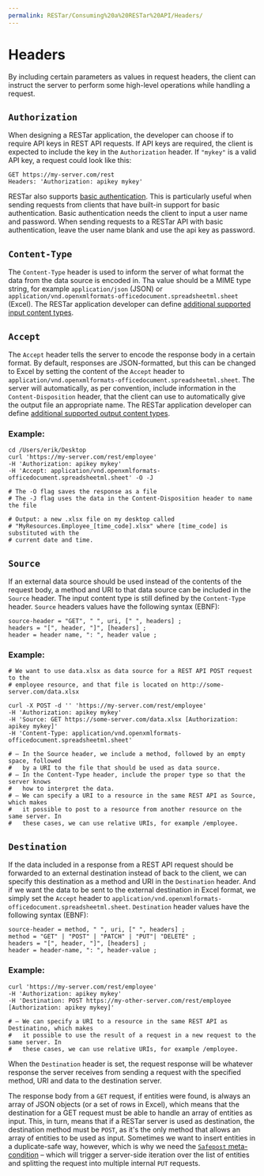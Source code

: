 ```yaml
---
permalink: RESTar/Consuming%20a%20RESTar%20API/Headers/
---
```


# Headers

By including certain parameters as values in request headers, the client can instruct the server to perform some high-level operations while handling a request.

## `Authorization`

When designing a RESTar application, the developer can choose if to require API keys in REST API requests. If API keys are required, the client is expected to include the key in the `Authorization` header. If `"mykey"` is a valid API key, a request could look like this:

```
GET https://my-server.com/rest
Headers: 'Authorization: apikey mykey'
```

RESTar also supports [basic authentication](https://en.wikipedia.org/wiki/Basic_access_authentication). This is particularly useful when sending requests from clients that have built-in support for basic authentication. Basic authentication needs the client to input a user name and password. When sending requests to a RESTar API with basic authentication, leave the user name blank and use the api key as password.

## `Content-Type`

The `Content-Type` header is used to inform the server of what format the data from the data source is encoded in. Tha value should be a MIME type string, for example `application/json` (JSON) or `application/vnd.openxmlformats-officedocument.spreadsheetml.sheet` (Excel). The RESTar application developer can define [additional supported input content types]().

## `Accept`

The `Accept` header tells the server to encode the response body in a certain format. By default, responses are JSON-formatted, but this can be changed to Excel by setting the content of the `Accept` header to `application/vnd.openxmlformats-officedocument.spreadsheetml.sheet`. The server will automatically, as per convention, include information in the `Content-Disposition` header, that the client can use to automatically give the output file an appropriate name. The RESTar application developer can define [additional supported output content types]().

### Example:

```
cd /Users/erik/Desktop
curl 'https://my-server.com/rest/employee'
-H 'Authorization: apikey mykey'
-H 'Accept: application/vnd.openxmlformats-officedocument.spreadsheetml.sheet' -O -J

# The -O flag saves the response as a file
# The -J flag uses the data in the Content-Disposition header to name the file

# Output: a new .xlsx file on my desktop called
# "MyResources.Employee_[time_code].xlsx" where [time_code] is substituted with the
# current date and time.
```

## `Source`

If an external data source should be used instead of the contents of the request body, a method and URI to that data source can be included in the `Source` header. The input content type is still defined by the `Content-Type` header. `Source` headers values have the following syntax (EBNF):

```
source-header = "GET", " ", uri, [" ", headers] ;
headers = "[", header, "]", [headers] ;
header = header name, ": ", header value ;
```

### Example:

```
# We want to use data.xlsx as data source for a REST API POST request to the
# employee resource, and that file is located on http://some-server.com/data.xlsx

curl -X POST -d '' 'https://my-server.com/rest/employee'
-H 'Authorization: apikey mykey'
-H 'Source: GET https://some-server.com/data.xlsx [Authorization: apikey mykey]'
-H 'Content-Type: application/vnd.openxmlformats-officedocument.spreadsheetml.sheet'

# – In the Source header, we include a method, followed by an empty space, followed
#   by a URI to the file that should be used as data source.
# – In the Content-Type header, include the proper type so that the server knows
#   how to interpret the data.
# – We can specify a URI to a resource in the same REST API as Source, which makes
#   it possible to post to a resource from another resource on the same server. In
#   these cases, we can use relative URIs, for example /employee.
```

## `Destination`

If the data included in a response from a REST API request should be forwarded to an external destination instead of back to the client, we can specify this destination as a method and URI in the `Destination` header. And if we want the data to be sent to the external destination in Excel format, we simply set the `Accept` header to `application/vnd.openxmlformats-officedocument.spreadsheetml.sheet`. `Destination` header values have the following syntax (EBNF):

```
source-header = method, " ", uri, [" ", headers] ;
method = "GET" | "POST" | "PATCH" | "PUT"| "DELETE" ;
headers = "[", header, "]", [headers] ;
header = header-name, ": ", header-value ;
```

### Example:

```
curl 'https://my-server.com/rest/employee'
-H 'Authorization: apikey mykey'
-H 'Destination: POST https://my-other-server.com/rest/employee [Authorization: apikey mykey]'

# – We can specify a URI to a resource in the same REST API as Destinatino, which makes
#   it possible to use the result of a request in a new request to the same server. In
#   these cases, we can use relative URIs, for example /employee.
```

When the `Destination` header is set, the request response will be whatever response the server receives from sending a request with the specified method, URI and data to the destination server.

The response body from a `GET` request, if entities were found, is always an array of JSON objects (or a set of rows in Excel), which means that the destination for a GET request must be able to handle an array of entities as input. This, in turn, means that if a RESTar server is used as destination, the destination method must be `POST`, as it's the only method that allows an array of entities to be used as input. Sometimes we want to insert entities in a duplicate-safe way, however, which is why we need the [`Safepost` meta-condition](../URI/Meta-conditions#safepost) – which will trigger a server-side iteration over the list of entities and splitting the request into multiple internal `PUT` requests.
